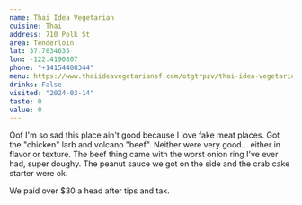 ```yaml
---
name: Thai Idea Vegetarian
cuisine: Thai
address: 710 Polk St
area: Tenderloin
lat: 37.7834635
lon: -122.4190807
phone: "+14154408344"
menu: https://www.thaiideavegetariansf.com/otgtrpzv/thai-idea-vegetarian-san-francisco-94109/order-online#menu
drinks: False
visited: "2024-03-14"
taste: 0
value: 0
---
```


Oof I'm so sad this place ain't good because I love fake meat places. Got the "chicken" larb and volcano "beef". Neither were very good... either in flavor or texture. The beef thing came with the worst onion ring I've ever had, super doughy. The peanut sauce we got on the side and the crab cake starter were ok.

We paid over $30 a head after tips and tax. 
